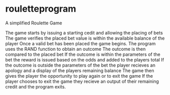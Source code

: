 # rouletteprogram
A simplified Roulette Game

The game starts by issuing a starting cedit and allowing the placing of bets
The game verifies the placed bet value is within the available balance of the player
Once a valid bet has been placed the game begins.
The program uses the RAND function to obtain an outcome
The outcome is then compared to the placed bet
If the outcome is within the parameters of the bet the reward is issued based on the odds and added to the players total
If the outcome is outside the parameters of the bet the player recieves an apology and a display of the players remaining balance
The game then gives the player the opportunity to play again or to exit the game
If the player chooses to exit the game they recieve an output of their remaining credit and the program exits.
